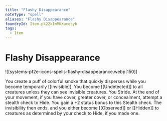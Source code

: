 ```yaml
---
title: "Flashy Disappearance"
noteType: "spell"
aliases: "Flashy Disappearance"
foundryId: Item.pk22klmMKXucqcyb
tags:
  - Item
---
```


# Flashy Disappearance
![[systems-pf2e-icons-spells-flashy-disappearance.webp|150]]

You create a puff of colorful smoke that quickly disperses while you become temporarily [[Invisible]]. You become [[Undetected]] to all creatures unless they can see invisible creatures. You Stride. At the end of your movement, if you have cover, greater cover, or concealment, attempt a stealth check to Hide. You gain a +2 status bonus to this Stealth check. The invisibility then ends, and you either become [[Observed]] or [[Hidden]] to creatures as determined by your check to Hide, if you made one.
